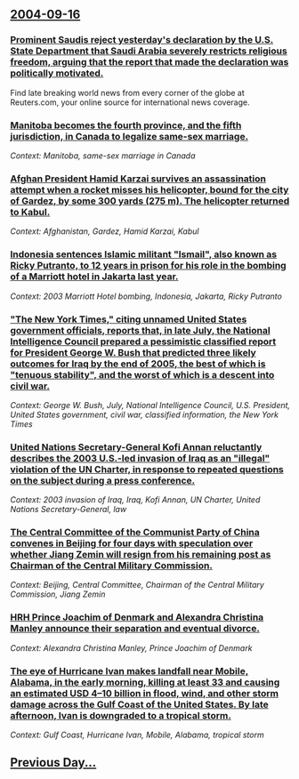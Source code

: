 ## [2004-09-16](/news/2004/09/16/index.md)

### [ Prominent Saudis reject yesterday's declaration by the U.S. State Department that Saudi Arabia severely restricts religious freedom, arguing that the report that made the declaration was politically motivated. ](/news/2004/09/16/prominent-saudis-reject-yesterday-s-declaration-by-the-u-s-state-department-that-saudi-arabia-severely-restricts-religious-freedom-arguin.md)
Find late breaking world news from every corner of the globe at Reuters.com, your online source for international news coverage.

### [ Manitoba becomes the fourth province, and the fifth jurisdiction, in Canada to legalize same-sex marriage. ](/news/2004/09/16/manitoba-becomes-the-fourth-province-and-the-fifth-jurisdiction-in-canada-to-legalize-same-sex-marriage.md)
_Context: Manitoba, same-sex marriage in Canada_

### [ Afghan President Hamid Karzai survives an assassination attempt when a rocket misses his helicopter, bound for the city of Gardez, by some 300 yards (275 m). The helicopter returned to Kabul. ](/news/2004/09/16/afghan-president-hamid-karzai-survives-an-assassination-attempt-when-a-rocket-misses-his-helicopter-bound-for-the-city-of-gardez-by-some.md)
_Context: Afghanistan, Gardez, Hamid Karzai, Kabul_

### [ Indonesia sentences Islamic militant "Ismail", also known as Ricky Putranto, to 12 years in prison for his role in the bombing of a Marriott hotel in Jakarta last year. ](/news/2004/09/16/indonesia-sentences-islamic-militant-ismail-also-known-as-ricky-putranto-to-12-years-in-prison-for-his-role-in-the-bombing-of-a-marriot.md)
_Context: 2003 Marriott Hotel bombing, Indonesia, Jakarta, Ricky Putranto_

### [ "The New York Times," citing unnamed United States government officials, reports that, in late July, the National Intelligence Council prepared a pessimistic classified report for President George W. Bush that predicted three likely outcomes for Iraq by the end of 2005, the best of which is "tenuous stability", and the worst of which is a descent into civil war. ](/news/2004/09/16/the-new-york-times-citing-unnamed-united-states-government-officials-reports-that-in-late-july-the-national-intelligence-council-prep.md)
_Context: George W. Bush, July, National Intelligence Council, U.S. President, United States government, civil war, classified information, the New York Times_

### [ United Nations Secretary-General Kofi Annan reluctantly describes the 2003 U.S.-led invasion of Iraq as an "illegal" violation of the UN Charter, in response to repeated questions on the subject during a press conference. ](/news/2004/09/16/united-nations-secretary-general-kofi-annan-reluctantly-describes-the-2003-u-s-led-invasion-of-iraq-as-an-illegal-violation-of-the-un-ch.md)
_Context: 2003 invasion of Iraq, Iraq, Kofi Annan, UN Charter, United Nations Secretary-General, law_

### [ The Central Committee of the Communist Party of China convenes in Beijing for four days with speculation over whether Jiang Zemin will resign from his remaining post as Chairman of the Central Military Commission. ](/news/2004/09/16/the-central-committee-of-the-communist-party-of-china-convenes-in-beijing-for-four-days-with-speculation-over-whether-jiang-zemin-will-resi.md)
_Context: Beijing, Central Committee, Chairman of the Central Military Commission, Jiang Zemin_

### [ HRH Prince Joachim of Denmark and Alexandra Christina Manley announce their separation and eventual divorce. ](/news/2004/09/16/hrh-prince-joachim-of-denmark-and-alexandra-christina-manley-announce-their-separation-and-eventual-divorce.md)
_Context: Alexandra Christina Manley, Prince Joachim of Denmark_

### [ The eye of Hurricane Ivan makes landfall near Mobile, Alabama, in the early morning, killing at least 33 and causing an estimated USD 4&ndash;10 billion in flood, wind, and other storm damage across the Gulf Coast of the United States. By late afternoon, Ivan is downgraded to a tropical storm. ](/news/2004/09/16/the-eye-of-hurricane-ivan-makes-landfall-near-mobile-alabama-in-the-early-morning-killing-at-least-33-and-causing-an-estimated-usd-4-nda.md)
_Context: Gulf Coast, Hurricane Ivan, Mobile, Alabama, tropical storm_

## [Previous Day...](/news/2004/09/15/index.md)

